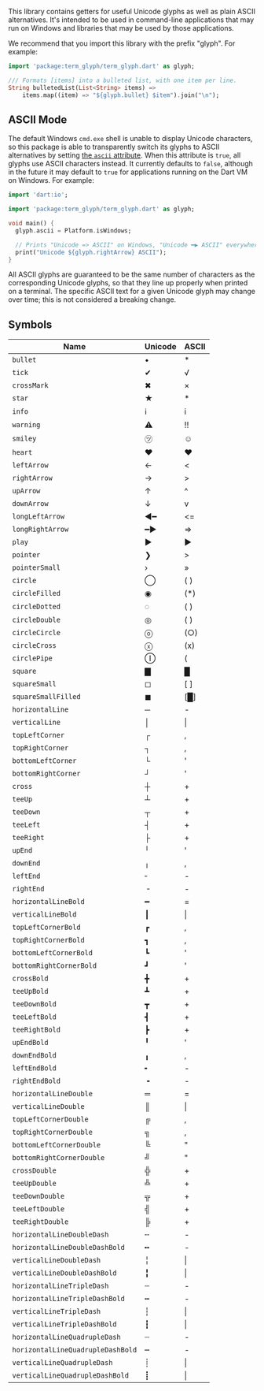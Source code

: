 This library contains getters for useful Unicode glyphs as well as plain ASCII
alternatives. It's intended to be used in command-line applications that may run
on Windows and libraries that may be used by those applications.

We recommend that you import this library with the prefix "glyph". For example:

```dart
import 'package:term_glyph/term_glyph.dart' as glyph;

/// Formats [items] into a bulleted list, with one item per line.
String bulletedList(List<String> items) =>
    items.map((item) => "${glyph.bullet} $item").join("\n");
```

## ASCII Mode

The default Windows `cmd.exe` shell is unable to display Unicode characters, so
this package is able to transparently switch its glyphs to ASCII alternatives by
setting [the `ascii` attribute][ascii]. When this attribute is `true`, all
glyphs use ASCII characters instead. It currently defaults to `false`, although
in the future it may default to `true` for applications running on the Dart VM
on Windows. For example:

[ascii]: https://www.dartdocs.org/documentation/term_glyph/latest/term_glyph/ascii.html

```dart
import 'dart:io';

import 'package:term_glyph/term_glyph.dart' as glyph;

void main() {
  glyph.ascii = Platform.isWindows;

  // Prints "Unicode => ASCII" on Windows, "Unicode ━▶ ASCII" everywhere else.
  print("Unicode ${glyph.rightArrow} ASCII");
}
```

All ASCII glyphs are guaranteed to be the same number of characters as the
corresponding Unicode glyphs, so that they line up properly when printed on a
terminal. The specific ASCII text for a given Unicode glyph may change over
time; this is not considered a breaking change.

## Symbols

<!-- DO NOT MODIFY BY HAND. USE tool/generate.dart. -->

Name | Unicode | ASCII
---- | ------- | -----
`bullet` | • | *
`tick` | ✔ | √
`crossMark` | ✖ | ×
`star` | ★ | *
`info` | ℹ | i
`warning` | ⚠ | !!
`smiley` | ㋡ | ☺
`heart` | ♥ | ♥
`leftArrow` | ← | <
`rightArrow` | → | >
`upArrow` | ↑ | ^
`downArrow` | ↓ | v
`longLeftArrow` | ◀━ | <=
`longRightArrow` | ━▶ | =>
`play` | ▶ | ►
`pointer` | ❯ | >
`pointerSmall` | › | »
`circle` | ◯ | ( )
`circleFilled` | ◉ | (*)
`circleDotted` | ◌ | ( )
`circleDouble` | ◎ | ( )
`circleCircle` | ⓞ | (○)
`circleCross` | ⓧ | (x)
`circlePipe` | Ⓘ | (|)
`square` | ▇ | █
`squareSmall` | ◻ | [ ]
`squareSmallFilled` | ◼ | [█]
`horizontalLine` | ─ | -
`verticalLine` | │ | &#124;
`topLeftCorner` | ┌ | ,
`topRightCorner` | ┐ | ,
`bottomLeftCorner` | └ | '
`bottomRightCorner` | ┘ | '
`cross` | ┼ | +
`teeUp` | ┴ | +
`teeDown` | ┬ | +
`teeLeft` | ┤ | +
`teeRight` | ├ | +
`upEnd` | ╵ | '
`downEnd` | ╷ | ,
`leftEnd` | ╴ | -
`rightEnd` | ╶ | -
`horizontalLineBold` | ━ | =
`verticalLineBold` | ┃ | &#124;
`topLeftCornerBold` | ┏ | ,
`topRightCornerBold` | ┓ | ,
`bottomLeftCornerBold` | ┗ | '
`bottomRightCornerBold` | ┛ | '
`crossBold` | ╋ | +
`teeUpBold` | ┻ | +
`teeDownBold` | ┳ | +
`teeLeftBold` | ┫ | +
`teeRightBold` | ┣ | +
`upEndBold` | ╹ | '
`downEndBold` | ╻ | ,
`leftEndBold` | ╸ | -
`rightEndBold` | ╺ | -
`horizontalLineDouble` | ═ | =
`verticalLineDouble` | ║ | &#124;
`topLeftCornerDouble` | ╔ | ,
`topRightCornerDouble` | ╗ | ,
`bottomLeftCornerDouble` | ╚ | "
`bottomRightCornerDouble` | ╝ | "
`crossDouble` | ╬ | +
`teeUpDouble` | ╩ | +
`teeDownDouble` | ╦ | +
`teeLeftDouble` | ╣ | +
`teeRightDouble` | ╠ | +
`horizontalLineDoubleDash` | ╌ | -
`horizontalLineDoubleDashBold` | ╍ | -
`verticalLineDoubleDash` | ╎ | &#124;
`verticalLineDoubleDashBold` | ╏ | &#124;
`horizontalLineTripleDash` | ┄ | -
`horizontalLineTripleDashBold` | ┅ | -
`verticalLineTripleDash` | ┆ | &#124;
`verticalLineTripleDashBold` | ┇ | &#124;
`horizontalLineQuadrupleDash` | ┈ | -
`horizontalLineQuadrupleDashBold` | ┉ | -
`verticalLineQuadrupleDash` | ┊ | &#124;
`verticalLineQuadrupleDashBold` | ┋ | &#124;

<!-- END AUTO GENERATED. -->



